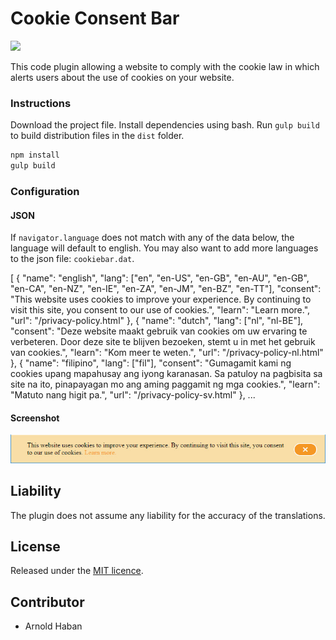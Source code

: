 # Cookie Consent Bar
![](https://img.shields.io/badge/version-1.0.0-orange.svg)

This code plugin allowing a website to comply with the cookie law in which alerts users about the use of cookies on your website.

### Instructions
  
Download the project file. Install dependencies using bash. Run `gulp build` to build distribution files in the `dist` folder.
```bash
npm install
gulp build
```

### Configuration

#### JSON

If `navigator.language` does not match with any of the data below, the language will default to english. You may also want to add more languages to the json file: `cookiebar.dat`.

[
  { "name": "english",
    "lang": ["en", "en-US", "en-GB", "en-AU", "en-GB", "en-CA", "en-NZ", "en-IE", "en-ZA", "en-JM", "en-BZ", "en-TT"],
    "consent": "This website uses cookies to improve your experience. By continuing to visit this site, you consent to our use of cookies.",
    "learn": "Learn more.",
    "url": "/privacy-policy.html"
  },
  { "name": "dutch",
    "lang": ["nl", "nl-BE"],
    "consent": "Deze website maakt gebruik van cookies om uw ervaring te verbeteren. Door deze site te blijven bezoeken, stemt u in met het gebruik van cookies.",
    "learn": "Kom meer te weten.",
    "url": "/privacy-policy-nl.html"
  },
  { "name": "filipino",
    "lang": ["fil"],
    "consent": "Gumagamit kami ng cookies upang mapahusay ang iyong karanasan. Sa patuloy na pagbisita sa site na ito, pinapayagan mo ang aming paggamit ng mga cookies.",
    "learn": "Matuto nang higit pa.",
    "url": "/privacy-policy-sv.html"
  },
...


#### Screenshot
![](https://github.com/hsbyte/cookie-bar-consent/blob/master/.md/cookiebar.jpg)

## Liability
The plugin does not assume any liability for the accuracy of the translations.

## License
Released under the [MIT licence](http://opensource.org/licenses/MIT).

## Contributor
- Arnold Haban
